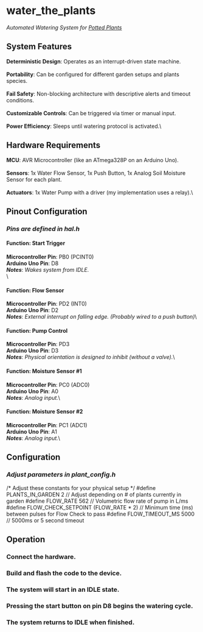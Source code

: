 # **water_the_plants**
*Automated Watering System for <ins>Potted<ins> Plants*

## **System Features**
**Deterministic Design**: Operates as an interrupt-driven state machine.\
\
**Portability**: Can be configured for different garden setups and plants species.\
\
**Fail Safety**: Non-blocking architecture with descriptive alerts and timeout conditions.\
\
**Customizable Controls**: Can be triggered via timer or manual input.\
\
**Power Efficiency**: Sleeps until watering protocol is activated.\

## **Hardware Requirements**
**MCU**: AVR Microcontroller (like an ATmega328P on an Arduino Uno).\
\
**Sensors**: 1x Water Flow Sensor, 1x Push Button, 1x Analog Soil Moisture Sensor for each plant.\
\
**Actuators**: 1x Water Pump with a driver (my implementation uses a relay).\

## **Pinout Configuration**
### *Pins are defined in hal.h*
#### Function: Start Trigger
**Microcontroller Pin**: PB0 (PCINT0)\
**Arduino Uno Pin**: D8\
*__Notes__*: *Wakes system from IDLE.*\
\
#### Function: Flow Sensor
**Microcontroller Pin**: PD2 (INT0)\
**Arduino Uno Pin**: D2\
*__Notes__*: *External interrupt on falling edge. (Probably wired to a push button)*\

#### Function: Pump Control
**Microcontroller Pin**: PD3\
**Arduino Uno Pin**: D3\
*__Notes__*: *Physical orientation is designed to inhibit (without a valve).*\

#### Function: Moisture Sensor #1
**Microcontroller Pin**: PC0 (ADC0)\
**Arduino Uno Pin**: A0\
*__Notes__*: *Analog input.*\

#### Function: Moisture Sensor #2
**Microcontroller Pin**: PC1 (ADC1)\
**Arduino Uno Pin**: A1\
*__Notes__*: *Analog input.*\

## **Configuration**

### *Adjust parameters in plant_config.h*

/* Adjust these constants for your physical setup */
#define PLANTS_IN_GARDEN 2            // Adjust depending on # of plants currently in garden
#define FLOW_RATE 562                 // Volumetric flow rate of pump in L/ms
#define FLOW_CHECK_SETPOINT (FLOW_RATE * 2)   // Minimum time (ms) between pulses for Flow Check to pass
#define FLOW_TIMEOUT_MS 5000          // 5000ms or 5 second timeout

## **Operation**

### Connect the hardware.

### Build and flash the code to the device.

### The system will start in an IDLE state.

### Pressing the start button on pin D8 begins the watering cycle.

### The system returns to IDLE when finished.

